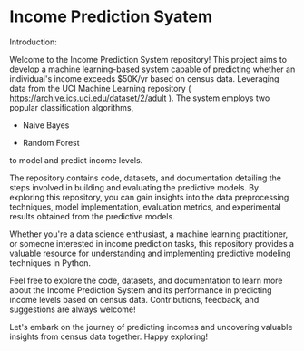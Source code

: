 # Income Prediction Syatem

Introduction:

Welcome to the Income Prediction System repository! This project aims to develop a machine learning-based system capable of predicting whether an individual's income exceeds $50K/yr based on census data. Leveraging data from the UCI Machine Learning repository ( https://archive.ics.uci.edu/dataset/2/adult ). 
The system employs two popular classification algorithms, 

- Naive Bayes 

- Random Forest 

to model and predict income levels.

The repository contains code, datasets, and documentation detailing the steps involved in building and evaluating the predictive models. By exploring this repository, you can gain insights into the data preprocessing techniques, model implementation, evaluation metrics, and experimental results obtained from the predictive models.

Whether you're a data science enthusiast, a machine learning practitioner, or someone interested in income prediction tasks, this repository provides a valuable resource for understanding and implementing predictive modeling techniques in Python.

Feel free to explore the code, datasets, and documentation to learn more about the Income Prediction System and its performance in predicting income levels based on census data. Contributions, feedback, and suggestions are always welcome!

Let's embark on the journey of predicting incomes and uncovering valuable insights from census data together. Happy exploring!
